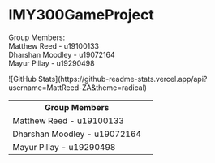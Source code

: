 # IMY300GameProject

Group Members: <br/> 
Matthew Reed - u19100133  <br/>
Dharshan Moodley - u19072164 <br/>
Mayur Pillay - u19290498 <br/>

<table>
  <tr><th>Group Members</th></tr>
  <tr>
    <td>Matthew Reed - u19100133</td>
    ![GitHub Stats](https://github-readme-stats.vercel.app/api?username=MattReed-ZA&theme=radical)
  </tr>
  <tr>
    <td>Dharshan Moodley - u19072164</td>
    <td></td>
  </tr>
  <tr>
    <td>Mayur Pillay - u19290498</td>
    <td></td>
  </tr>
</table>
